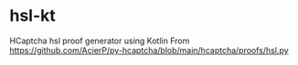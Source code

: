 # hsl-kt
HCaptcha hsl proof generator using Kotlin
From https://github.com/AcierP/py-hcaptcha/blob/main/hcaptcha/proofs/hsl.py
